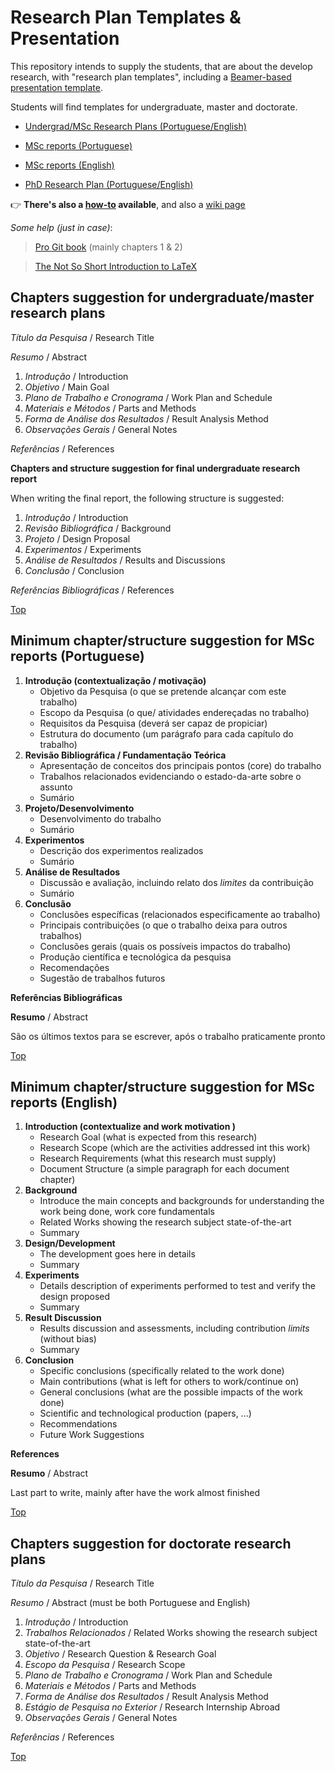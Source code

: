 # Research Plan Templates & Presentation #

This repository intends to supply the students, that are about the develop research, with "research plan templates", including a [Beamer-based presentation template](https://github.com/dloubach/research-plan-templates/tree/master/beamer-slides).

Students will find templates for undergraduate, master and doctorate.

* [Undergrad/MSc Research Plans (Portuguese/English)](#chapters-suggestion-for-undergraduatemaster-research-plans)

* [MSc reports (Portuguese)](#minimum-chapterstructure-suggestion-for-msc-reports-portuguese)

* [MSc reports (English)](#minimum-chapterstructure-suggestion-for-msc-reports-english)

* [PhD Research Plan (Portuguese/English)](#chapters-suggestion-for-doctorate-research-plans)

:point_right: **There's also a [how-to](research-plan#how-to) available**, and also a [wiki page](https://github.com/dloubach/research-plan-templates/wiki)

_Some help (just in case)_:

> [Pro Git book](https://git-scm.com/book/en/v2) (mainly chapters 1 & 2)

> [The Not So Short Introduction to LaTeX](http://tug.ctan.org/info/lshort/english/lshort.pdf)



## Chapters suggestion for undergraduate/master research plans ##

*Título da Pesquisa* / Research Title

*Resumo* / Abstract

1. *Introdução* / Introduction
1. *Objetivo* / Main Goal
1. *Plano de Trabalho e Cronograma* / Work Plan and Schedule
1. *Materiais e Métodos* / Parts and Methods
1. *Forma de Análise dos Resultados* / Result Analysis Method
1. *Observações Gerais* / General Notes

*Referências* / References

**Chapters and structure suggestion for final undergraduate research report**

When writing the final report, the following structure is suggested:

1. *Introdução* / Introduction
1. *Revisão Bibliográfica* / Background
1. *Projeto* / Design Proposal
1. *Experimentos* / Experiments
1. *Análise de Resultados* / Results and Discussions
1. *Conclusão* / Conclusion

*Referências Bibliográficas* / References

[Top](#research-plan-templates)


## Minimum chapter/structure suggestion for MSc reports (Portuguese) ##

1. **Introdução (contextualização / motivação)**
   * Objetivo da Pesquisa (o que se pretende alcançar com este trabalho)
   * Escopo da Pesquisa (o que/ atividades endereçadas no trabalho)
   * Requisitos da Pesquisa (deverá ser capaz de propiciar)
   * Estrutura do documento (um parágrafo para cada capítulo do trabalho)
1. **Revisão Bibliográfica / Fundamentação Teórica**
   * Apresentação de conceitos dos principais pontos (core) do trabalho
   * Trabalhos relacionados evidenciando o estado-da-arte sobre o assunto
   * Sumário
1. **Projeto/Desenvolvimento**
   * Desenvolvimento do trabalho
   * Sumário
1. **Experimentos**
   * Descrição dos experimentos realizados
   * Sumário
1. **Análise de Resultados**
   * Discussão e avaliação, incluindo relato dos _limites_ da contribuição
   * Sumário
1. **Conclusão**
   * Conclusões específicas (relacionados especificamente ao trabalho)
   * Principais contribuições (o que o trabalho deixa para outros trabalhos)
   * Conclusões gerais (quais os possíveis impactos do trabalho)
   * Produção científica e tecnológica da pesquisa
   * Recomendações
   * Sugestão de trabalhos futuros

**Referências Bibliográficas**

**Resumo** / Abstract 

São os últimos textos para se escrever, após o trabalho praticamente pronto

[Top](#research-plan-templates)



## Minimum chapter/structure suggestion for MSc reports (English) ##

1. **Introduction (contextualize and work motivation )**
   * Research Goal (what is expected from this research)
   * Research Scope (which are the activities addressed int this work)
   * Research Requirements (what this research must supply)
   * Document Structure (a simple paragraph for each document chapter)
1. **Background**
   * Introduce the main concepts and backgrounds for understanding the work being done, work core fundamentals
   * Related Works showing the research subject state-of-the-art
   * Summary
1. **Design/Development**
   * The development goes here in details
   * Summary
1. **Experiments**
   * Details description of experiments performed to test and verify the design proposed
   * Summary
1. **Result Discussion**
   * Results discussion and assessments, including contribution _limits_ (without bias)
   * Summary
1. **Conclusion**
   * Specific conclusions (specifically related to the work done)
   * Main contributions (what is left for others to work/continue on)
   * General conclusions (what are the possible impacts of the work done)
   * Scientific and technological production (papers, ...)
   * Recommendations
   * Future Work Suggestions

**References**

**Resumo** / Abstract 

Last part to write, mainly after have the work almost finished

[Top](#research-plan-templates)


## Chapters suggestion for doctorate research plans ##

*Título da Pesquisa* / Research Title

*Resumo* / Abstract (must be both Portuguese and English)

1. *Introdução* / Introduction
1. *Trabalhos Relacionados* / Related Works showing the research subject state-of-the-art
1. *Objetivo* / Research Question & Research Goal
1. *Escopo da Pesquisa* / Research Scope
1. *Plano de Trabalho e Cronograma* / Work Plan and Schedule
1. *Materiais e Métodos* / Parts and Methods
1. *Forma de Análise dos Resultados* / Result Analysis Method
1. *Estágio de Pesquisa no Exterior* / Research Internship Abroad
1. *Observações Gerais* / General Notes

*Referências* / References

[Top](#research-plan-templates)
